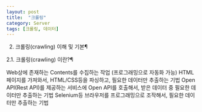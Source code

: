 ```yaml
---
layout: post
title:  "크롤링"
category: Server
tags: [크롤링, 데이터]
---
```

2. 크롤링(crawling) 이해 및 기본¶

2.1. 크롤링(crawling) 이란?¶

Web상에 존재하는 Contents를 수집하는 작업 (프로그래밍으로 자동화 가능)
HTML 페이지를 가져와서, HTML/CSS등을 파싱하고, 필요한 데이터만 추출하는 기법
Open API(Rest API)를 제공하는 서비스에 Open API를 호출해서, 받은 데이터 중 필요한 데이터만 추출하는 기법
Selenium등 브라우저를 프로그래밍으로 조작해서, 필요한 데이터만 추출하는 기법
